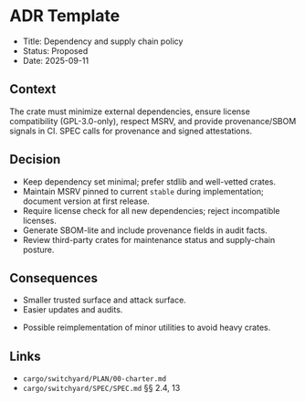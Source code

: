 # ADR Template

- Title: Dependency and supply chain policy
- Status: Proposed
- Date: 2025-09-11

## Context

The crate must minimize external dependencies, ensure license compatibility (GPL-3.0-only), respect MSRV, and provide provenance/SBOM signals in CI. SPEC calls for provenance and signed attestations.

## Decision

- Keep dependency set minimal; prefer stdlib and well-vetted crates.
- Maintain MSRV pinned to current `stable` during implementation; document version at first release.
- Require license check for all new dependencies; reject incompatible licenses.
- Generate SBOM-lite and include provenance fields in audit facts.
- Review third-party crates for maintenance status and supply-chain posture.

## Consequences

+ Smaller trusted surface and attack surface.
+ Easier updates and audits.
- Possible reimplementation of minor utilities to avoid heavy crates.

## Links

- `cargo/switchyard/PLAN/00-charter.md`
- `cargo/switchyard/SPEC/SPEC.md` §§ 2.4, 13
